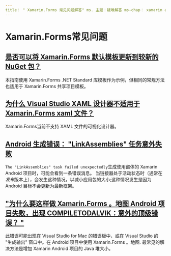 ```yaml
---
title： " Xamarin.Forms 常见问题解答" ms. 主题：疑难解答 ms-chap： xamarin assetid：89364175-53BA-4A09-B3E2-44AC67DD971C： xamarin 窗体作者： davidbritch： dabritch ms. 日期：04/25/2017 非 loc： [ Xamarin.Forms ， Xamarin.Essentials ]
---
```


# <a name="xamarinforms-frequently-asked-questions"></a>Xamarin.Forms常见问题

## <a name="can-i-update-the-xamarinforms-default-template-to-a-newer-nuget-packageupdate-forms-templatemd"></a>[是否可以将 Xamarin.Forms 默认模板更新到较新的 NuGet 包？](update-forms-template.md)
本指南使用 Xamarin.Forms .NET Standard 库模板作为示例，但相同的常规方法也适用于 Xamarin.Forms 共享项目模板。

## <a name="why-doesnt-the-visual-studio-xaml-designer-work-for-xamarinforms-xaml-filesforms-xaml-designermd"></a>[为什么 Visual Studio XAML 设计器不适用于 Xamarin.Forms xaml 文件？](forms-xaml-designer.md)
Xamarin.Forms当前不支持 XAML 文件的可视化设计器。

## <a name="android-build-error-the-linkassemblies-task-failed-unexpectedly"></a>[Android 生成错误： "LinkAssemblies" 任务意外失败](android-linkassemblies-error.md)
`The "LinkAssemblies" task failed unexpectedly`生成使用窗体的 Xamarin Android 项目时，可能会看到一条错误消息。 当链接器处于活动状态时（通常在*发布*版本上），会发生这种情况，以减小应用包的大小;这种情况发生是因为 Android 目标不会更新为最新框架。 

## <a name="why-does-my-xamarinformsmaps-android-project-fail-with-compiletodalvik--unexpected-top-level-errormaps-compiletodalvik-errormd"></a>["为什么要这样做 Xamarin.Forms 。地图 Android 项目失败，出现 COMPILETODALVIK：意外的顶级错误？ "](maps-compiletodalvik-error.md)
此错误可能出现在 Visual Studio for Mac 的错误板中，或在 Visual Studio 的 "生成输出" 窗口中。在 Android 项目中使用 Xamarin.Forms 。地图. 最常见的解决方法是增加 Xamarin Android 项目的 Java 堆大小。
